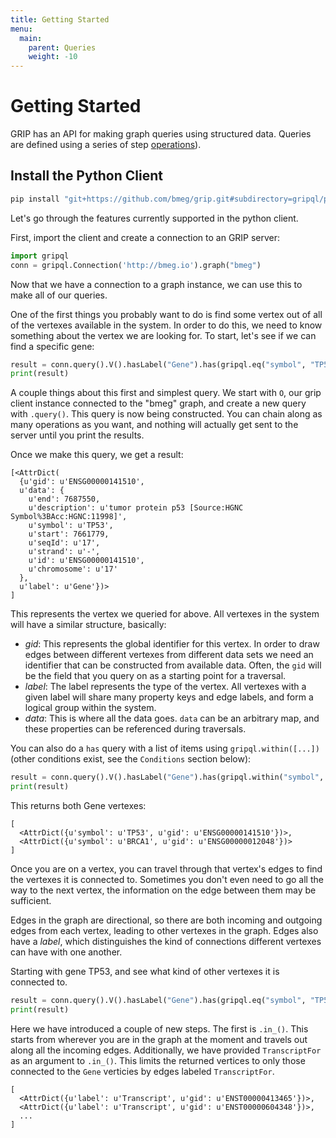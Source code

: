 ```yaml
---
title: Getting Started
menu:
  main:
    parent: Queries
    weight: -10
---
```


# Getting Started

GRIP has an API for making graph queries using structured data. Queries are defined using a series of step [operations](/docs/queries/operations)).

## Install the Python Client

```python
pip install "git+https://github.com/bmeg/grip.git#subdirectory=gripql/python"
```

Let's go through the features currently supported in the python client.

First, import the client and create a connection to an GRIP server:

```python
import gripql
conn = gripql.Connection('http://bmeg.io').graph("bmeg")
```

Now that we have a connection to a graph instance, we can use this to make all of our queries.

One of the first things you probably want to do is find some vertex out of all of the vertexes available in the system. In order to do this, we need to know something about the vertex we are looking for. To start, let's see if we can find a specific gene:

```python
result = conn.query().V().hasLabel("Gene").has(gripql.eq("symbol", "TP53")).execute()
print(result)
```

A couple things about this first and simplest query. We start with `O`, our grip client instance connected to the "bmeg" graph, and create a new query with `.query()`. This query is now being constructed. You can chain along as many operations as you want, and nothing will actually get sent to the server until you print the results.

Once we make this query, we get a result:

```
[<AttrDict(
  {u'gid': u'ENSG00000141510',
  u'data': {
    u'end': 7687550,
    u'description': u'tumor protein p53 [Source:HGNC Symbol%3BAcc:HGNC:11998]',
    u'symbol': u'TP53',
    u'start': 7661779,
    u'seqId': u'17',
    u'strand': u'-',
    u'id': u'ENSG00000141510',
    u'chromosome': u'17'
  },
  u'label': u'Gene'})>
]
```

This represents the vertex we queried for above. All vertexes in the system will have a similar structure, basically:

* _gid_: This represents the global identifier for this vertex. In order to draw edges between different vertexes from different data sets we need an identifier that can be constructed from available data. Often, the `gid` will be the field that you query on as a starting point for a traversal.
* _label_: The label represents the type of the vertex. All vertexes with a given label will share many property keys and edge labels, and form a logical group within the system.
* _data_: This is where all the data goes. `data` can be an arbitrary map, and these properties can be referenced during traversals.

You can also do a `has` query with a list of items using `gripql.within([...])` (other conditions exist, see the `Conditions` section below):

```python
result = conn.query().V().hasLabel("Gene").has(gripql.within("symbol", ["TP53", "BRCA1"])).render({"gid": "_gid", "symbol":"symbol"}).execute()
print(result)
```

This returns both Gene vertexes:

```
[
  <AttrDict({u'symbol': u'TP53', u'gid': u'ENSG00000141510'})>,
  <AttrDict({u'symbol': u'BRCA1', u'gid': u'ENSG00000012048'})>
]
```

Once you are on a vertex, you can travel through that vertex's edges to find the vertexes it is connected to. Sometimes you don't even need to go all the way to the next vertex, the information on the edge between them may be sufficient.

Edges in the graph are directional, so there are both incoming and outgoing edges from each vertex, leading to other vertexes in the graph. Edges also have a _label_, which distinguishes the kind of connections different vertexes can have with one another.

Starting with gene TP53, and see what kind of other vertexes it is connected to.

```python
result = conn.query().V().hasLabel("Gene").has(gripql.eq("symbol", "TP53")).in_("TranscriptFor")render({"gid": "_gid", "label":"_label"}).execute()
print(result)
```

Here we have introduced a couple of new steps. The first is `.in_()`. This starts from wherever you are in the graph at the moment and travels out along all the incoming edges.
Additionally, we have provided `TranscriptFor` as an argument to `.in_()`. This limits the returned vertices to only those connected to the `Gene`  verticies by edges labeled `TranscriptFor`. 


```
[
  <AttrDict({u'label': u'Transcript', u'gid': u'ENST00000413465'})>,
  <AttrDict({u'label': u'Transcript', u'gid': u'ENST00000604348'})>,
  ...
]
```
